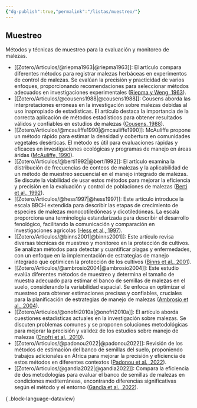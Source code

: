 ```yaml
---
{"dg-publish":true,"permalink":"/listas/muestreo/"}
---
```



## Muestreo
Métodos y técnicas de muestreo para la evaluación y monitoreo de malezas.

- [[Zotero/Articulos/@riepma1963\|@riepma1963]]: El artículo compara diferentes métodos para registrar malezas herbáceas en experimentos de control de malezas. Se evalúan la precisión y practicidad de varios enfoques, proporcionando recomendaciones para seleccionar métodos adecuados en investigaciones experimentales ([Riepma y Weng, 1963](zotero://select/library/items/C5EZAFZK)).
- [[Zotero/Articulos/@cousens1988\|@cousens1988]]: Cousens aborda las interpretaciones erróneas en la investigación sobre malezas debidas al uso inapropiado de estadísticas. El artículo destaca la importancia de la correcta aplicación de métodos estadísticos para obtener resultados válidos y confiables en estudios de malezas ([Cousens, 1988](zotero://select/library/items/W9EDCHFV)).
- [[Zotero/Articulos/@mcauliffe1990\|@mcauliffe1990]]: McAuliffe propone un método rápido para estimar la densidad y cobertura en comunidades vegetales desérticas. El método es útil para evaluaciones rápidas y eficaces en investigaciones ecológicas y programas de manejo en áreas áridas ([McAuliffe, 1990](zotero://select/library/items/W7GUYIXT)).
- [[Zotero/Articulos/@berti1992\|@berti1992]]: El artículo examina la distribución de frecuencias de conteos de malezas y la aplicabilidad de un método de muestreo secuencial en el manejo integrado de malezas. Se discute la viabilidad de usar estos métodos para mejorar la eficiencia y precisión en la evaluación y control de poblaciones de malezas ([Berti et al., 1992](zotero://select/library/items/X35SP93C)).
- [[Zotero/Articulos/@hess1997\|@hess1997]]: Este artículo introduce la escala BBCH extendida para describir las etapas de crecimiento de especies de malezas monocotiledóneas y dicotiledóneas. La escala proporciona una terminología estandarizada para describir el desarrollo fenológico, facilitando la comunicación y comparación en investigaciones agrícolas ([Hess et al., 1997](zotero://select/library/items/GD9JMPNP)).
- [[Zotero/Articulos/@binns2001\|@binns2001]]: Este artículo revisa diversas técnicas de muestreo y monitoreo en la protección de cultivos. Se analizan métodos para detectar y cuantificar plagas y enfermedades, con un enfoque en la implementación de estrategias de manejo integrado que optimicen la protección de los cultivos ([Binns et al., 2001](zotero://select/library/items/LNEK4CRA)).
- [[Zotero/Articulos/@ambrosio2004\|@ambrosio2004]]: Este estudio evalúa diferentes métodos de muestreo y determina el tamaño de muestra adecuado para estimar el banco de semillas de malezas en el suelo, considerando la variabilidad espacial. Se enfoca en optimizar el muestreo para obtener estimaciones precisas y confiables, cruciales para la planificación de estrategias de manejo de malezas ([Ambrosio et al., 2004](zotero://select/library/items/6U8TVNV2)).
- [[Zotero/Articulos/@onofri2010a\|@onofri2010a]]: El artículo aborda cuestiones estadísticas actuales en la investigación sobre malezas. Se discuten problemas comunes y se proponen soluciones metodológicas para mejorar la precisión y validez de los estudios sobre manejo de malezas ([Onofri et al., 2010](zotero://select/library/items/VEZDDIRC)).
- [[Zotero/Articulos/@padonou2022\|@padonou2022]]: Revisión de los métodos de estimación del banco de semillas del suelo, proponiendo trabajos adicionales en África para mejorar la precisión y eficiencia de estos métodos en diferentes contextos ([Padonou et al., 2022](zotero://select/library/items/DXSGPANJ)).
- [[Zotero/Articulos/@gandia2022\|@gandia2022]]: Compara la eficiencia de dos metodologías para evaluar el banco de semillas de malezas en condiciones mediterráneas, encontrando diferencias significativas según el método y el entorno ([Gandía et al., 2022](zotero://select/library/items/J9HE8IXQ)).

{ .block-language-dataview}